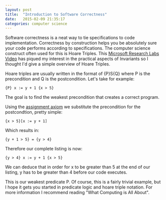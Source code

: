 ```yaml
---
layout: post
title:  "Introduction to Software Correctness"
date:   2015-02-09 21:35:17
categories: computer science
---
```

Software correctness is a neat way to tie specifications to code implementation. Correctness by construction helps you be absolutely sure your code performs according to specifications. The computer science construct often used for this is Hoare Triples. This [Microsoft Research Labs Video](https://www.youtube.com/watch?v=spcfzbisBv4) has piqued my interest in the practical aspects of Invariants so I thought I'd give a simple overview of Hoare Triples.

Hoare triples are usually written in the format of {P}S{Q} where P is the precondition and Q is the postcondition. Let's take for example:

`
{P}
x := y + 1
{x > 5}
`

The goal is to find the weakest precondition that creates a correct program.

Using the [assignment axiom](https://www.dropbox.com/s/oc3ax256a10jkpk/Designprocessesforsoftwaredevelopment.pdf?dl=0) we substitute the precondition for the postcondtion, pretty simple:

`
{x > 5}[x := y + 1]
`

Which results in:

`
{y + 1 > 5} = {y > 4}
`

Therefore our complete listing is now:

`
{y > 4}
x := y + 1
{x > 5}
`

We can deduce that in order for x to be greater than 5 at the end of our listing, y has to be greater than 4 before our code executes.

This is our weakest predicate P. Of course, this is a fairly trivial example, but I hope it gets you started in predicate logic and hoare triple notation. For more information I recommend reading "What Computing is All About".